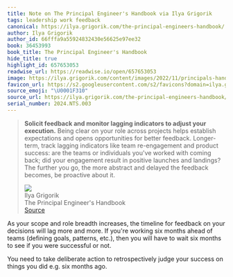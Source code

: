 ```yaml
---
title: Note on The Principal Engineer's Handbook via Ilya Grigorik
tags: leadership work feedback
canonical: https://ilya.grigorik.com/the-principal-engineers-handbook/
author: Ilya Grigorik
author_id: 66fffa9a55924832430e56625e97ee32
book: 36453993
book_title: The Principal Engineer's Handbook
hide_title: true
highlight_id: 657653053
readwise_url: https://readwise.io/open/657653053
image: https://ilya.grigorik.com/content/images/2022/11/principals-handbook-sketchnote.jpg
favicon_url: https://s2.googleusercontent.com/s2/favicons?domain=ilya.grigorik.com
source_emoji: "\U0001F310"
source_url: https://ilya.grigorik.com/the-principal-engineers-handbook/#:~:text=**Solicit%20feedback%20and,proactive%20about%20it.
serial_number: 2024.NTS.003
---
```

> **Solicit feedback and monitor lagging indicators to adjust your execution.** Being clear on your role across projects helps establish expectations and opens opportunities for better feedback. Longer-term, track lagging indicators like team re-engagement and product success: are the teams or individuals you've worked with coming back; did your engagement result in positive launches and landings? The further you go, the more abstract and delayed the feedback becomes, be proactive about it.
> <div class="quoteback-footer"><div class="quoteback-avatar"><img class="mini-favicon" src="https://s2.googleusercontent.com/s2/favicons?domain=ilya.grigorik.com"></div><div class="quoteback-metadata"><div class="metadata-inner"><span style="display:none">FROM:</span><div aria-label="Ilya Grigorik" class="quoteback-author"> Ilya Grigorik</div><div aria-label="The Principal Engineer's Handbook" class="quoteback-title"> The Principal Engineer's Handbook</div></div></div><div class="quoteback-backlink"><a target="_blank" aria-label="go to the full text of this quotation" rel="noopener" href="https://ilya.grigorik.com/the-principal-engineers-handbook/#:~:text=**Solicit%20feedback%20and,proactive%20about%20it." class="quoteback-arrow"> Source</a></div></div>

As your scope and role breadth increases, the timeline for feedback on your decisions will lag more and more. If you're working six months ahead of teams (defining goals, patterns, etc.), then you will have to wait six months to see if you were successful or not.

You need to take deliberate action to retrospectively judge your success on things you did e.g. six months ago.